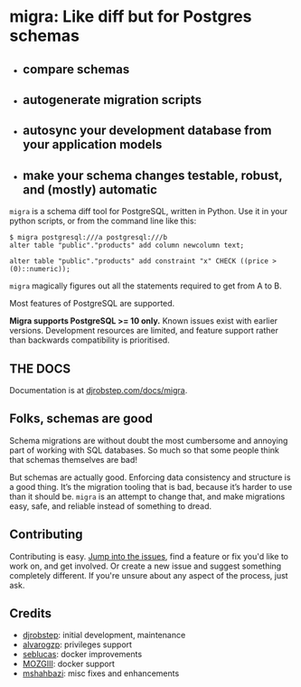 # migra: Like diff but for Postgres schemas

- ## compare schemas
- ## autogenerate migration scripts
- ## autosync your development database from your application models
- ## make your schema changes testable, robust, and (mostly) automatic

`migra` is a schema diff tool for PostgreSQL, written in Python. Use it in your python scripts, or from the command line like this:

    $ migra postgresql:///a postgresql:///b
    alter table "public"."products" add column newcolumn text;

    alter table "public"."products" add constraint "x" CHECK ((price > (0)::numeric));

`migra` magically figures out all the statements required to get from A to B.

Most features of PostgreSQL are supported.

**Migra supports PostgreSQL >= 10 only.** Known issues exist with earlier versions. Development resources are limited, and feature support rather than backwards compatibility is prioritised.

## THE DOCS

Documentation is at [djrobstep.com/docs/migra](https://djrobstep.com/docs/migra).

## Folks, schemas are good

Schema migrations are without doubt the most cumbersome and annoying part of working with SQL databases. So much so that some people think that schemas themselves are bad!

But schemas are actually good. Enforcing data consistency and structure is a good thing. It’s the migration tooling that is bad, because it’s harder to use than it should be. ``migra`` is an attempt to change that, and make migrations easy, safe, and reliable instead of something to dread.

## Contributing

Contributing is easy. [Jump into the issues](https://github.com/djrobstep/migra/issues), find a feature or fix you'd like to work on, and get involved. Or create a new issue and suggest something completely different. If you're unsure about any aspect of the process, just ask.

## Credits

- [djrobstep](https://github.com/djrobstep): initial development, maintenance
- [alvarogzp](https://github.com/alvarogzp): privileges support
- [seblucas](https://github.com/seblucas): docker improvements
- [MOZGIII](https://github.com/MOZGIII): docker support
- [mshahbazi](https://github.com/mshahbazi): misc fixes and enhancements
